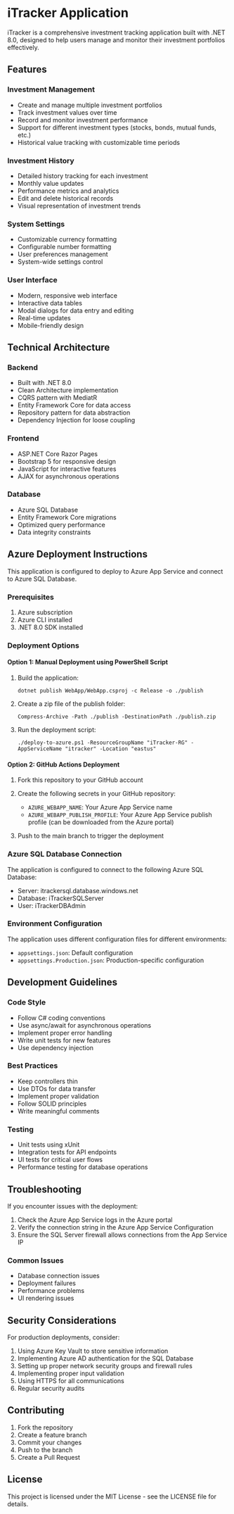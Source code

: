 # iTracker Application

iTracker is a comprehensive investment tracking application built with .NET 8.0, designed to help users manage and monitor their investment portfolios effectively.

## Features

### Investment Management
- Create and manage multiple investment portfolios
- Track investment values over time
- Record and monitor investment performance
- Support for different investment types (stocks, bonds, mutual funds, etc.)
- Historical value tracking with customizable time periods

### Investment History
- Detailed history tracking for each investment
- Monthly value updates
- Performance metrics and analytics
- Edit and delete historical records
- Visual representation of investment trends

### System Settings
- Customizable currency formatting
- Configurable number formatting
- User preferences management
- System-wide settings control

### User Interface
- Modern, responsive web interface
- Interactive data tables
- Modal dialogs for data entry and editing
- Real-time updates
- Mobile-friendly design

## Technical Architecture

### Backend
- Built with .NET 8.0
- Clean Architecture implementation
- CQRS pattern with MediatR
- Entity Framework Core for data access
- Repository pattern for data abstraction
- Dependency Injection for loose coupling

### Frontend
- ASP.NET Core Razor Pages
- Bootstrap 5 for responsive design
- JavaScript for interactive features
- AJAX for asynchronous operations

### Database
- Azure SQL Database
- Entity Framework Core migrations
- Optimized query performance
- Data integrity constraints

## Azure Deployment Instructions

This application is configured to deploy to Azure App Service and connect to Azure SQL Database.

### Prerequisites

1. Azure subscription
2. Azure CLI installed
3. .NET 8.0 SDK installed

### Deployment Options

#### Option 1: Manual Deployment using PowerShell Script

1. Build the application:
   ```
   dotnet publish WebApp/WebApp.csproj -c Release -o ./publish
   ```

2. Create a zip file of the publish folder:
   ```
   Compress-Archive -Path ./publish -DestinationPath ./publish.zip
   ```

3. Run the deployment script:
   ```
   ./deploy-to-azure.ps1 -ResourceGroupName "iTracker-RG" -AppServiceName "itracker" -Location "eastus"
   ```

#### Option 2: GitHub Actions Deployment

1. Fork this repository to your GitHub account
2. Create the following secrets in your GitHub repository:
   - `AZURE_WEBAPP_NAME`: Your Azure App Service name
   - `AZURE_WEBAPP_PUBLISH_PROFILE`: Your Azure App Service publish profile (can be downloaded from the Azure portal)

3. Push to the main branch to trigger the deployment

### Azure SQL Database Connection

The application is configured to connect to the following Azure SQL Database:
- Server: itrackersql.database.windows.net
- Database: iTrackerSQLServer
- User: iTrackerDBAdmin

### Environment Configuration

The application uses different configuration files for different environments:
- `appsettings.json`: Default configuration
- `appsettings.Production.json`: Production-specific configuration

## Development Guidelines

### Code Style
- Follow C# coding conventions
- Use async/await for asynchronous operations
- Implement proper error handling
- Write unit tests for new features
- Use dependency injection

### Best Practices
- Keep controllers thin
- Use DTOs for data transfer
- Implement proper validation
- Follow SOLID principles
- Write meaningful comments

### Testing
- Unit tests using xUnit
- Integration tests for API endpoints
- UI tests for critical user flows
- Performance testing for database operations

## Troubleshooting

If you encounter issues with the deployment:

1. Check the Azure App Service logs in the Azure portal
2. Verify the connection string in the Azure App Service Configuration
3. Ensure the SQL Server firewall allows connections from the App Service IP

### Common Issues
- Database connection issues
- Deployment failures
- Performance problems
- UI rendering issues

## Security Considerations

For production deployments, consider:
1. Using Azure Key Vault to store sensitive information
2. Implementing Azure AD authentication for the SQL Database
3. Setting up proper network security groups and firewall rules
4. Implementing proper input validation
5. Using HTTPS for all communications
6. Regular security audits

## Contributing

1. Fork the repository
2. Create a feature branch
3. Commit your changes
4. Push to the branch
5. Create a Pull Request

## License

This project is licensed under the MIT License - see the LICENSE file for details. 